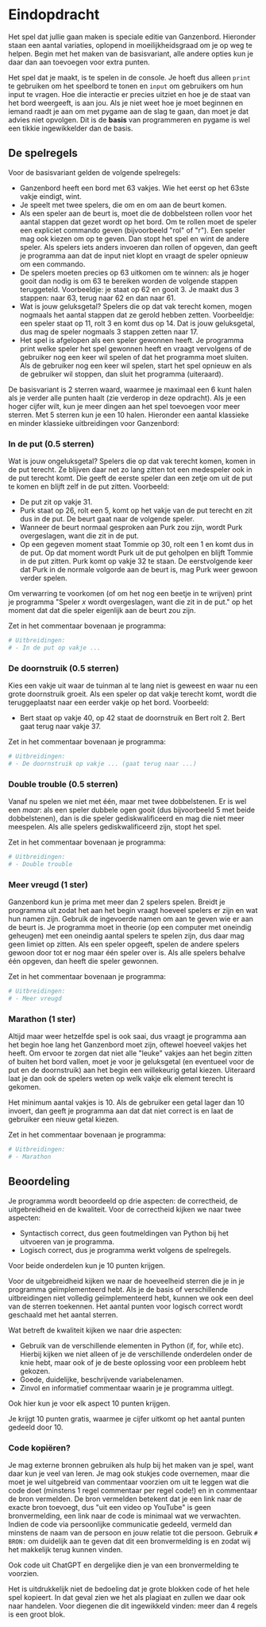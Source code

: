 # Eindopdracht

Het spel dat jullie gaan maken is speciale editie van Ganzenbord. Hieronder staan een aantal variaties, oplopend in moeilijkheidsgraad om je op weg te helpen. Begin met het maken van de basisvariant, alle andere opties kun je daar dan aan toevoegen voor extra punten.

Het spel dat je maakt, is te spelen in de console. Je hoeft dus alleen `print` te gebruiken om het speelbord te tonen en `input` om gebruikers om hun input te vragen. Hoe die interactie er precies uitziet en hoe je de staat van het bord weergeeft, is aan jou. Als je niet weet hoe je moet beginnen en iemand raadt je aan om met pygame aan de slag te gaan, dan moet je dat advies niet opvolgen. Dit is de **basis** van programmeren en pygame is wel een tikkie ingewikkelder dan de basis.

## De spelregels

Voor de basisvariant gelden de volgende spelregels:

- Ganzenbord heeft een bord met 63 vakjes. Wie het eerst op het 63ste vakje eindigt, wint.
- Je speelt met twee spelers, die om en om aan de beurt komen.
- Als een speler aan de beurt is, moet die de dobbelsteen rollen voor het aantal stappen dat gezet wordt op het bord. Om te rollen moet de speler een expliciet commando geven (bijvoorbeeld "rol" of "r"). Een speler mag ook kiezen om op te geven. Dan stopt het spel en wint de andere speler. Als spelers iets anders invoeren dan rollen of opgeven, dan geeft je programma aan dat de input niet klopt en vraagt de speler opnieuw om een commando.
- De spelers moeten precies op 63 uitkomen om te winnen: als je hoger gooit dan nodig is om 63 te bereiken worden de volgende stappen teruggeteld. Voorbeeldje: je staat op 62 en gooit 3. Je maakt dus 3 stappen: naar 63, terug naar 62 en dan naar 61.
- Wat is jouw geluksgetal? Spelers die op dat vak terecht komen, mogen nogmaals het aantal stappen dat ze gerold hebben zetten. Voorbeeldje: een speler staat op 11, rolt 3 en komt dus op 14. Dat is jouw geluksgetal, dus mag de speler nogmaals 3 stappen zetten naar 17.
- Het spel is afgelopen als een speler gewonnen heeft. Je programma print welke speler het spel gewonnen heeft en vraagt vervolgens of de gebruiker nog een keer wil spelen of dat het programma moet sluiten. Als de gebruiker nog een keer wil spelen, start het spel opnieuw en als de gebruiker wil stoppen, dan sluit het programma (uiteraard).

De basisvariant is 2 sterren waard, waarmee je maximaal een 6 kunt halen als je verder alle punten haalt (zie verderop in deze opdracht). Als je een hoger cijfer wilt, kun je meer dingen aan het spel toevoegen voor meer sterren. Met 5 sterren kun je een 10 halen. Hieronder een aantal klassieke en minder klassieke uitbreidingen voor Ganzenbord:

### In de put (0.5 sterren)

Wat is jouw ongeluksgetal? Spelers die op dat vak terecht komen, komen in de put terecht. Ze blijven daar net zo lang zitten tot een medespeler ook in de put terecht komt. Die geeft de eerste speler dan een zetje om uit de put te komen en blijft zelf in de put zitten. Voorbeeld:

- De put zit op vakje 31.
- Purk staat op 26, rolt een 5, komt op het vakje van de put terecht en zit dus in de put. De beurt gaat naar de volgende speler.
- Wanneer de beurt normaal gesproken aan Purk zou zijn, wordt Purk overgeslagen, want die zit in de put.
- Op een gegeven moment staat Tommie op 30, rolt een 1 en komt dus in de put. Op dat moment wordt Purk uit de put geholpen en blijft Tommie in de put zitten. Purk komt op vakje 32 te staan. De eerstvolgende keer dat Purk in de normale volgorde aan de beurt is, mag Purk weer gewoon verder spelen.

Om verwarring te voorkomen (of om het nog een beetje in te wrijven) print je programma "Speler *x* wordt overgeslagen, want die zit in de put." op het moment dat dat die speler eigenlijk aan de beurt zou zijn.

Zet in het commentaar bovenaan je programma:

```python
# Uitbreidingen:
# - In de put op vakje ...
```

### De doornstruik (0.5 sterren)

Kies een vakje uit waar de tuinman al te lang niet is geweest en waar nu een grote doornstruik groeit. Als een speler op dat vakje terecht komt, wordt die teruggeplaatst naar een eerder vakje op het bord. Voorbeeld:

- Bert staat op vakje 40, op 42 staat de doornstruik en Bert rolt 2. Bert gaat terug naar vakje 37.

Zet in het commentaar bovenaan je programma:

```python
# Uitbreidingen:
# - De doornstruik op vakje ... (gaat terug naar ...)
```

### Double trouble (0.5 sterren)

Vanaf nu spelen we niet met één, maar met twee dobbelstenen. Er is wel een *maar*: als een speler dubbele ogen gooit (dus bijvoorbeeld 5 met beide dobbelstenen), dan is die speler gediskwalificeerd en mag die niet meer meespelen. Als alle spelers gediskwalificeerd zijn, stopt het spel.

Zet in het commentaar bovenaan je programma:

```python
# Uitbreidingen:
# - Double trouble
```

### Meer vreugd (1 ster)

Ganzenbord kun je prima met meer dan 2 spelers spelen. Breidt je programma uit zodat het aan het begin vraagt hoeveel spelers er zijn en wat hun namen zijn. Gebruik de ingevoerde namen om aan te geven wie er aan de beurt is. Je programma moet in theorie (op een computer met oneindig geheugen) met een oneindig aantal spelers te spelen zijn, dus daar mag geen limiet op zitten. Als een speler opgeeft, spelen de andere spelers gewoon door tot er nog maar één speler over is. Als alle spelers behalve één opgeven, dan heeft die speler gewonnen.

Zet in het commentaar bovenaan je programma:

```python
# Uitbreidingen:
# - Meer vreugd
```

### Marathon (1 ster)

Altijd maar weer hetzelfde spel is ook saai, dus vraagt je programma aan het begin hoe lang het Ganzenbord moet zijn, oftewel hoeveel vakjes het heeft. Om ervoor te zorgen dat niet alle "leuke" vakjes aan het begin zitten of buiten het bord vallen, moet je voor je geluksgetal (en eventueel voor de put en de doornstruik) aan het begin een willekeurig getal kiezen. Uiteraard laat je dan ook de spelers weten op welk vakje elk element terecht is gekomen.

Het minimum aantal vakjes is 10. Als de gebruiker een getal lager dan 10 invoert, dan geeft je programma aan dat dat niet correct is en laat de gebruiker een nieuw getal kiezen.

Zet in het commentaar bovenaan je programma:

```python
# Uitbreidingen:
# - Marathon
```

## Beoordeling

Je programma wordt beoordeeld op drie aspecten: de correctheid, de uitgebreidheid en de kwaliteit. Voor de correctheid kijken we naar twee aspecten:

- Syntactisch correct, dus geen foutmeldingen van Python bij het uitvoeren van je programma.
- Logisch correct, dus je programma werkt volgens de spelregels.

Voor beide onderdelen kun je 10 punten krijgen.

Voor de uitgebreidheid kijken we naar de hoeveelheid sterren die je in je programma geïmplementeerd hebt. Als je de basis of verschillende uitbreidingen niet volledig geïmplementeerd hebt, kunnen we ook een deel van de sterren toekennen. Het aantal punten voor logisch correct wordt geschaald met het aantal sterren.

Wat betreft de kwaliteit kijken we naar drie aspecten:

- Gebruik van de verschillende elementen in Python (if, for, while etc). Hierbij kijken we niet alleen of je de verschillende onderdelen onder de knie hebt, maar ook of je de beste oplossing voor een probleem hebt gekozen.
- Goede, duidelijke, beschrijvende variabelenamen.
- Zinvol en informatief commentaar waarin je je programma uitlegt.

Ook hier kun je voor elk aspect 10 punten krijgen.

Je krijgt 10 punten gratis, waarmee je cijfer uitkomt op het aantal punten gedeeld door 10.

### Code kopiëren?

Je mag externe bronnen gebruiken als hulp bij het maken van je spel, want daar kun je veel van leren. Je mag ook stukjes code overnemen, maar die moet je wel uitgebreid van commentaar voorzien om uit te leggen wat die code doet (minstens 1 regel commentaar per regel code!) en in commentaar de bron vermelden. De bron vermelden betekent dat je een link naar de exacte bron toevoegt, dus "uit een video op YouTube" is geen bronvermelding, een link naar de code is minimaal wat we verwachten. Indien de code via persoonlijke communicatie gedeeld, vermeld dan minstens de naam van de persoon en jouw relatie tot die persoon. Gebruik `# BRON:` om duidelijk aan te geven dat dit een bronvermelding is en zodat wij het makkelijk terug kunnen vinden.

Ook code uit ChatGPT en dergelijke dien je van een bronvermelding te voorzien.

Het is uitdrukkelijk niet de bedoeling dat je grote blokken code of het hele spel kopieert. In dat geval zien we het als plagiaat en zullen we daar ook naar handelen. Voor diegenen die dit ingewikkeld vinden: meer dan 4 regels is een groot blok.

